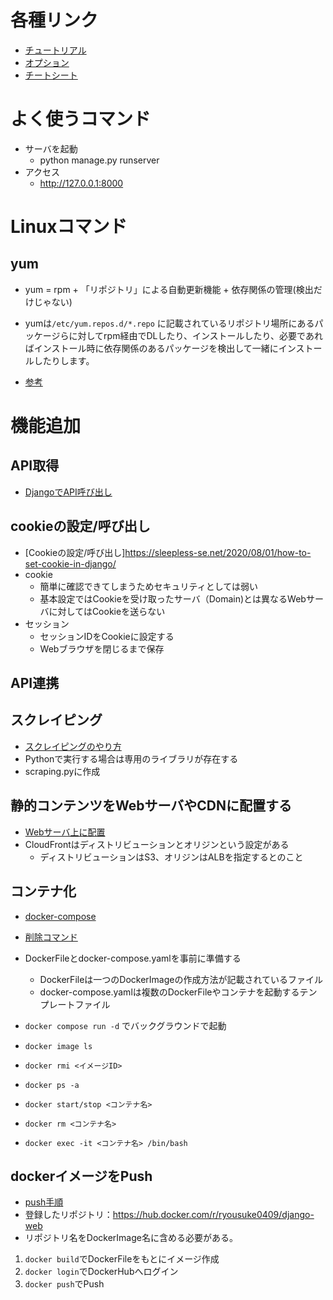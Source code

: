 # 各種リンク
- [チュートリアル](https://tutorial.djangogirls.org/ja/)
- [オプション](https://tutorial.djangogirls.org/ja/)
- [チートシート](https://qiita.com/maisuto/items/bcdb0fd6c63cf0c544d6)

# よく使うコマンド
- サーバを起動
  - python manage.py runserver
- アクセス
  - http://127.0.0.1:8000

# Linuxコマンド
## yum
- yum = rpm + 「リポジトリ」による自動更新機能 + 依存関係の管理(検出だけじゃない)

- yumは`/etc/yum.repos.d/*.repo`
に記載されているリポジトリ場所にあるパッケージらに対してrpm経由でDLしたり、インストールしたり、必要であればインストール時に依存関係のあるパッケージを検出して一緒にインストールしたりします。

- [参考](https://www.wantedly.com/companies/rakus/post_articles/139373)

# 機能追加
## API取得
- [DjangoでAPI呼び出し](https://qiita.com/egplnt/items/9cc0dec14d1b3eb7e34c)

## cookieの設定/呼び出し
- [Cookieの設定/呼び出し]https://sleepless-se.net/2020/08/01/how-to-set-cookie-in-django/
- cookie 
  - 簡単に確認できてしまうためセキュリティとしては弱い
  - 基本設定ではCookieを受け取ったサーバ（Domain)とは異なるWebサーバに対してはCookieを送らない
- セッション
  - セッションIDをCookieに設定する
  - Webブラウザを閉じるまで保存

## API連携

## スクレイピング
- [スクレイピングのやり方](https://ai-inter1.com/python-webscraping/)
- Pythonで実行する場合は専用のライブラリが存在する
- scraping.pyに作成

## 静的コンテンツをWebサーバやCDNに配置する
- [Webサーバ上に配置](https://itpfdoc.hitachi.co.jp/manuals/link/cosmi_v0970/03Y0460D/EY040237.HTM)
- CloudFrontはディストリビューションとオリジンという設定がある
  - ディストリビューションはS3、オリジンはALBを指定するとのこと

## コンテナ化
- [docker-compose](https://qiita.com/tegnike/items/bcdcee0320e11a928d46)
- [削除コマンド](https://qiita.com/boiyama/items/9972601ffc240553e1f3)

- DockerFileとdocker-compose.yamlを事前に準備する
  - DockerFileは一つのDockerImageの作成方法が記載されているファイル
  - docker-compose.yamlは複数のDockerFileやコンテナを起動するテンプレートファイル
- `docker compose run -d` でバックグラウンドで起動
- `docker image ls`
- `docker rmi <イメージID>`
- `docker ps -a`
- `docker start/stop <コンテナ名>`
- `docker rm <コンテナ名>`
- `docker exec -it <コンテナ名> /bin/bash`

## dockerイメージをPush
- [push手順](https://qiita.com/blueskyarea/items/7ddd5441d9212c5a6570)
- 登録したリポジトリ：https://hub.docker.com/r/ryousuke0409/django-web
- リポジトリ名をDockerImage名に含める必要がある。
1. `docker build`でDockerFileをもとにイメージ作成
2. `docker login`でDockerHubへログイン
3. `docker push`でPush
